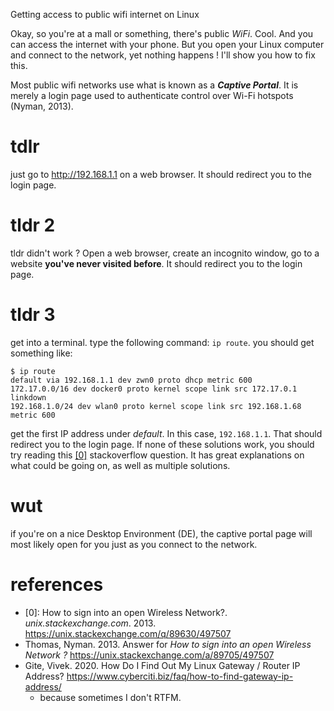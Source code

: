 Getting access to public wifi internet on Linux

Okay, so you're at a mall or something, there's public
_WiFi_. Cool. And you can access the internet with your
phone. But you open your Linux computer and connect
to the network, yet nothing happens ! I'll show you
how to fix this.

Most public wifi networks use what is known as a 
**_Captive Portal_**. It is merely a login page used
to authenticate control over Wi-Fi hotspots (Nyman, 2013).

# tdlr

just go to <http://192.168.1.1> on a web browser. 
It should redirect
you to the login page.

# tldr 2

tldr didn't work ? Open a web browser, create an incognito window,
go to a website **you've never visited before**. It should
redirect you to the login page.

# tldr 3 

get into a terminal. type the following command: `ip route`.
you should get something like:

```
$ ip route
default via 192.168.1.1 dev zwn0 proto dhcp metric 600
172.17.0.0/16 dev docker0 proto kernel scope link src 172.17.0.1 linkdown
192.168.1.0/24 dev wlan0 proto kernel scope link src 192.168.1.68 metric 600
```

get the first IP address under _default_. In this case, `192.168.1.1`.
That should redirect you to the login page. If none of these
solutions work, you should try reading this [[0]](#references) stackoverflow
question. It has great explanations on what
could be going on, as well as multiple solutions.

# wut

if you're on a nice Desktop Environment (DE), the captive portal page
will most likely open for you just as you connect to the network.


# references

- [0]: How to sign into an open Wireless Network?. _unix.stackexchange.com_. 2013. <https://unix.stackexchange.com/q/89630/497507>
- Thomas, Nyman. 2013. Answer for _How to sign into an open Wireless Network ?_ 
<https://unix.stackexchange.com/a/89705/497507>
- Gite, Vivek. 2020. How Do I Find Out My Linux Gateway / Router IP Address?
<https://www.cyberciti.biz/faq/how-to-find-gateway-ip-address/>
  - because sometimes I don't RTFM.

